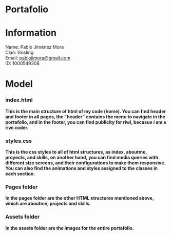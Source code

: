 # Portafolio
#  Information

Name: Pablo Jiménez Mora <br>
Clan: Gosling <br>
Email: pablojimora@gmail.com <br>
ID: 1000549308 <b>


# Model
### index.html
<p>
This is the main structure of html of my code (home). You can find header and footer in all pages, the "header" contains the menu to navigate in the portafolio, and in the footer, you can find publicity for riwi, becasue i am a riwi coder.
</p>

### styles.css
<p>
This is the css styles to all of html structures, as index, aboutme, proyects, and skills, on another hand, you can find media queries  with different size screens, and their configurations to make them responsive. You can also find the animations and styles assigned to the classes in each section.
</p>

### Pages folder
<p>
In the pages folder are the other HTML structures mentioned above, which are aboutme, projects and skills.
</p>

### Assets folder
<p>
In the assets folder are the images for the entire portafolio.
</p>
